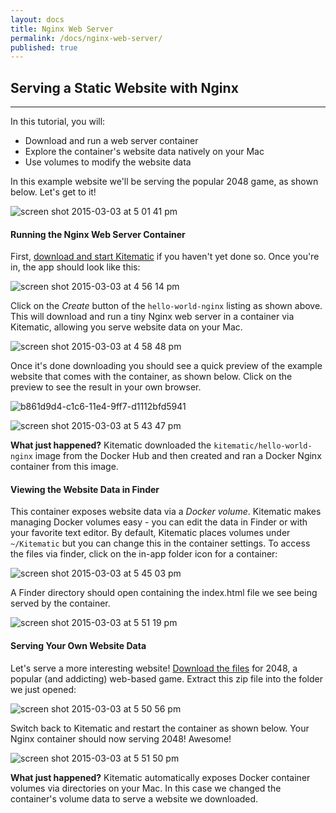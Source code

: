 ```yaml
---
layout: docs
title: Nginx Web Server
permalink: /docs/nginx-web-server/
published: true
---
```


## Serving a Static Website with Nginx

---

In this tutorial, you will:

- Download and run a web server container
- Explore the container's website data natively on your Mac
- Use volumes to modify the website data

In this example website we'll be serving the popular 2048 game, as shown below. Let's get to it!

![screen shot 2015-03-03 at 5 01 41 pm](https://cloud.githubusercontent.com/assets/251292/6473377/f91c581e-c1c6-11e4-945e-fd9d7bf65070.png)

#### Running the Nginx Web Server Container

First, [download and start Kitematic](https://kitematic.com/download) if you haven't yet done so. Once you're in, the app should look like this:

![screen shot 2015-03-03 at 4 56 14 pm](https://cloud.githubusercontent.com/assets/251292/6473259/4858698c-c1c6-11e4-8042-b52d0860efb1.png)

Click on the _Create_ button of the `hello-world-nginx` listing as shown above. This will download and run a tiny Nginx web server in a container via Kitematic, allowing you serve website data on your Mac.

![screen shot 2015-03-03 at 4 58 48 pm](https://cloud.githubusercontent.com/assets/251292/6473299/9294f4b6-c1c6-11e4-9fd1-f820a59a739d.png)

Once it's done downloading you should see a quick preview of the example website that comes with the container, as shown below. Click on the preview to see the result in your own browser.

![b861d9d4-c1c6-11e4-9ff7-d1112bfd5941](https://cloud.githubusercontent.com/assets/251292/6474184/bb4b37fc-c1cc-11e4-8ff3-71a80fff5865.png)

![screen shot 2015-03-03 at 5 43 47 pm](https://cloud.githubusercontent.com/assets/251292/6474198/da638590-c1cc-11e4-9657-dd2e1527c25d.png)

**What just happened?** Kitematic downloaded the `kitematic/hello-world-nginx` image from the Docker Hub and then created and ran a Docker Nginx container from this image.

#### Viewing the Website Data in Finder

This container exposes website data via a _Docker volume_. Kitematic makes managing Docker volumes easy - you can edit the data in Finder or with your favorite text editor. By default, Kitematic places volumes under `~/Kitematic` but you can change this in the container settings. To access the files via finder, click on the in-app folder icon for a container:

![screen shot 2015-03-03 at 5 45 03 pm](https://cloud.githubusercontent.com/assets/251292/6474222/0d8e6f2a-c1cd-11e4-9fd1-8ea274c9596a.png)

A Finder directory should open containing the index.html file we see being served by the container.

![screen shot 2015-03-03 at 5 51 19 pm](https://cloud.githubusercontent.com/assets/251292/6474341/e8c2acb4-c1cd-11e4-9672-5b765ccc8164.png)

#### Serving Your Own Website Data

Let's serve a more interesting website! [Download the files](https://github.com/gabrielecirulli/2048/archive/master.zip) for 2048, a popular (and addicting) web-based game. Extract this zip file into the folder we just opened:

![screen shot 2015-03-03 at 5 50 56 pm](https://cloud.githubusercontent.com/assets/251292/6474330/d9ee295c-c1cd-11e4-8d56-b7e9f02e7bb5.png)

Switch back to Kitematic and restart the container as shown below. Your Nginx container should now serving 2048! Awesome!

![screen shot 2015-03-03 at 5 51 50 pm](https://cloud.githubusercontent.com/assets/251292/6474359/0cc5e78e-c1ce-11e4-9082-d8b23d64cc91.png)

**What just happened?**
Kitematic automatically exposes Docker container volumes via directories on your Mac. In this case we changed the container's volume data to serve a website we downloaded.
